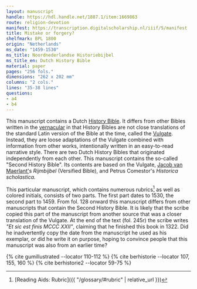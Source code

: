 ```yaml
---
layout: manuscript
handle: https://hdl.handle.net/1887.1/item:1669863
route: religion-devotion
manifest: https://transcription.digitalscholarship.nl/iiif/5/manifest
title: Mistake or forgery?
shelfmark: BPL 1800
origin: "Netherlands"
ms_date: "1459-1530"
ms_title: Noordnederlandse Historiebijbel 
ms_title_en: Dutch History Bible
material: paper
pages: "256 fols."
dimensions: "262 x 202 mm"
columns: "2 cols."
lines: "35-38 lines"
questions:
- a4
- b4
---
```


This manuscript contains a Dutch [History
Bible](https://en.wikipedia.org/wiki/Bible_Historiale). It differs from
other Bibles written in the
[vernacular](https://en.wikipedia.org/wiki/Vernacular) in that History
Bibles are not close translations of the standard Latin version of the
Bible at the time, called the
[Vulgate](https://en.wikipedia.org/wiki/Vulgate). Instead, they are
loose adaptations of the Vulgate combined with information from other
works, intentionally written in an easy-to-read narrative style. There
are two Dutch History Bibles that originated independently from each
other. This manuscript contains the so-called "Second History Bible".
Its contents are based on the Vulgate, [Jacob van
Maerlant'](https://en.wikipedia.org/wiki/Jacob_van_Maerlant)s
*Rijmbijbel* (Versified Bible), and Petrus Comestor's *Historica scholastica.*

This particular manuscript, which contains numerous rubrics[^1] as well as
colored initials, consists of two parts. The first part dates to 1530,
the second part to 1459. From fol. 128 onward this manuscript differs
from other manuscripts that contain the Second History Bible. It is
likely that the scribe copied this part of the manuscript from another
source that was a closer translation of the Vulgate. At the end of the
text (fol. 245r) the scribe writes *"Et sic est finis MCCC XXII"*,
claiming that he finished this book in 1322. Did he inadvertently copy
the date from the manuscript he used as his exemplar, or did he write it
on purpose, hoping to convince people that this manuscript was also from
an earlier time?

[^1]: [Reading Aids: Rubric]({{ "/glossary/#rubric" | relative_url }})

{% cite gumillustrated --locator 110-112 %}
{% cite berhistorie --locator 107, 155, 160 %}
{% cite berhistorie2 --locator 59-75 %}